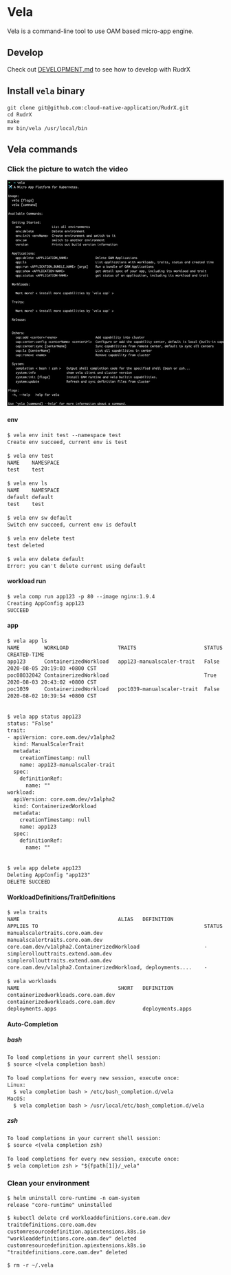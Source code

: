 # Vela

Vela is a command-line tool to use OAM based micro-app engine.

## Develop
Check out [DEVELOPMENT.md](./DEVELOPMENT.md) to see how to develop with RudrX

## Install `vela` binary

```shell script
git clone git@github.com:cloud-native-application/RudrX.git
cd RudrX
make
mv bin/vela /usr/local/bin
```

## Vela commands

### Click the picture to watch the video

[![POC Video](./resources/vela-help.jpg)](https://oam-budao.oss-cn-beijing.aliyuncs.com/Vela%20First%20PoC.mp4 "POC video")

#### env
```
$ vela env init test --namespace test
Create env succeed, current env is test

$ vela env test
NAME	NAMESPACE
test	test

$ vela env ls
NAME   	NAMESPACE
default	default
test   	test

$ vela env sw default
Switch env succeed, current env is default

$ vela env delete test
test deleted

$ vela env delete default
Error: you can't delete current using default
```

#### workload run
```shell script
$ vela comp run app123 -p 80 --image nginx:1.9.4
Creating AppConfig app123
SUCCEED
```

#### app
```
$ vela app ls
NAME       	WORKLOAD             	TRAITS                     	STATUS	CREATED-TIME
app123     	ContainerizedWorkload	app123-manualscaler-trait  	False 	2020-08-05 20:19:03 +0800 CST
poc08032042	ContainerizedWorkload	                           	True  	2020-08-03 20:43:02 +0800 CST
poc1039    	ContainerizedWorkload	poc1039-manualscaler-trait 	False 	2020-08-02 10:39:54 +0800 CST


$ vela app status app123
status: "False"
trait:
- apiVersion: core.oam.dev/v1alpha2
  kind: ManualScalerTrait
  metadata:
    creationTimestamp: null
    name: app123-manualscaler-trait
  spec:
    definitionRef:
      name: ""
workload:
  apiVersion: core.oam.dev/v1alpha2
  kind: ContainerizedWorkload
  metadata:
    creationTimestamp: null
    name: app123
  spec:
    definitionRef:
      name: ""


$ vela app delete app123
Deleting AppConfig "app123"
DELETE SUCCEED
```

#### WorkloadDefinitions/TraitDefinitions
```shell script
$ vela traits
NAME                              	ALIAS	DEFINITION                        	APPLIES TO                                                  	STATUS
manualscalertraits.core.oam.dev   	     	manualscalertraits.core.oam.dev   	core.oam.dev/v1alpha2.ContainerizedWorkload                 	-
simplerollouttraits.extend.oam.dev	     	simplerollouttraits.extend.oam.dev	core.oam.dev/v1alpha2.ContainerizedWorkload, deployments....	-

$ vela workloads
NAME                               	SHORT	DEFINITION
containerizedworkloads.core.oam.dev	     	containerizedworkloads.core.oam.dev
deployments.apps                   	     	deployments.apps
```

#### Auto-Completion

##### bash

```shell script
To load completions in your current shell session:
$ source <(vela completion bash)

To load completions for every new session, execute once:
Linux:
  $ vela completion bash > /etc/bash_completion.d/vela
MacOS:
  $ vela completion bash > /usr/local/etc/bash_completion.d/vela
```

##### zsh

```shell script
To load completions in your current shell session:
$ source <(vela completion zsh)

To load completions for every new session, execute once:
$ vela completion zsh > "${fpath[1]}/_vela"
```

### Clean your environment

```shell script
$ helm uninstall core-runtime -n oam-system
release "core-runtime" uninstalled
```

```shell script
$ kubectl delete crd workloaddefinitions.core.oam.dev traitdefinitions.core.oam.dev
customresourcedefinition.apiextensions.k8s.io "workloaddefinitions.core.oam.dev" deleted
customresourcedefinition.apiextensions.k8s.io "traitdefinitions.core.oam.dev" deleted
```

```shell script
$ rm -r ~/.vela
```
